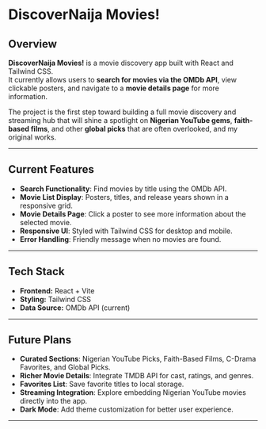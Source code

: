 #  DiscoverNaija Movies!

## Overview
**DiscoverNaija Movies!** is a movie discovery app built with React and Tailwind CSS.  
It currently allows users to **search for movies via the OMDb API**, view clickable posters, and navigate to a **movie details page** for more information.  

The project is the first step toward building a full movie discovery and streaming hub that will shine a spotlight on **Nigerian YouTube gems**, **faith-based films**, and other **global picks** that are often overlooked, and my original works.

---

##  Current Features
-  **Search Functionality**: Find movies by title using the OMDb API.  
- **Movie List Display**: Posters, titles, and release years shown in a responsive grid.  
- **Movie Details Page**: Click a poster to see more information about the selected movie.  
-  **Responsive UI**: Styled with Tailwind CSS for desktop and mobile.  
- **Error Handling**: Friendly message when no movies are found.  

---

## Tech Stack
- **Frontend:** React + Vite  
- **Styling:** Tailwind CSS  
- **Data Source:** OMDb API (current)  

---

##  Future Plans
-  **Curated Sections**: Nigerian YouTube Picks, Faith-Based Films, C-Drama Favorites, and Global Picks.  
- **Richer Movie Details**: Integrate TMDB API for cast, ratings, and genres.  
-  **Favorites List**: Save favorite titles to local storage.  
-  **Streaming Integration**: Explore embedding Nigerian YouTube movies directly into the app.  
- **Dark Mode**: Add theme customization for better user experience.  

---
